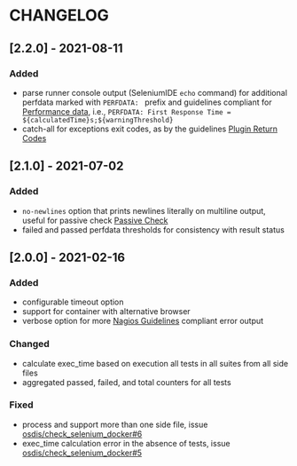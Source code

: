 # CHANGELOG

## [2.2.0] - 2021-08-11

### Added

- parse runner console output (SeleniumIDE `echo` command) for additional perfdata
  marked with `PERFDATA: ` prefix and guidelines compliant for
  [Performance data](https://nagios-plugins.org/doc/guidelines.html#AEN200),
  i.e., `PERFDATA: First Response Time = ${calculatedTime}s;${warningThreshold}`
- catch-all for exceptions exit codes, as by the guidelines
  [Plugin Return Codes](https://nagios-plugins.org/doc/guidelines.html#AEN78)

## [2.1.0] - 2021-07-02

### Added
- `no-newlines` option that prints newlines literally on multiline output,
   useful for passive check
   [Passive Check](https://assets.nagios.com/downloads/nagioscore/docs/nagioscore/3/en/passivechecks.html)
- failed and passed perfdata thresholds for consistency with result status

## [2.0.0] - 2021-02-16

### Added
- configurable timeout option
- support for container with alternative browser
- verbose option for more [Nagios Guidelines](https://nagios-plugins.org/doc/guidelines.html#PLUGOUTPUT)
  compliant error output

### Changed
- calculate exec_time based on execution all tests in all suites from all side files
- aggregated passed, failed, and total counters for all tests

### Fixed
- process and support more than one side file, issue
  [osdis/check_selenium_docker#6](https://github.com/opsdis/check_selenium_docker/issues/6)
- exec_time calculation error in the absence of tests, issue
  [osdis/check_selenium_docker#5](https://github.com/opsdis/check_selenium_docker/issues/5)
